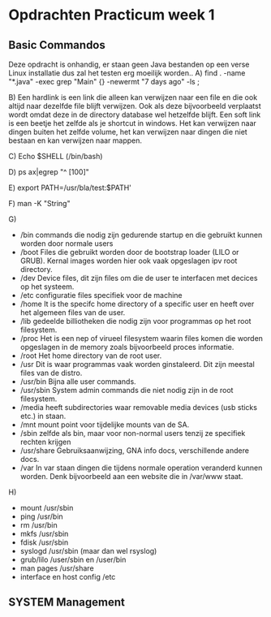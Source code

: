 # Opdrachten Practicum week 1

## Basic Commandos
Deze opdracht is onhandig, er staan geen Java bestanden op een verse Linux installatie dus zal het testen erg moeilijk worden..
A) find . -name "*.java" -exec grep "Main" {} -newermt "7 days ago" -ls \;

B) Een hardlink is een link die alleen kan verwijzen naar een file en die ook altijd naar dezelfde file blijft verwijzen. Ook als deze bijvoorbeeld verplaatst wordt omdat deze in de directory database wel hetzelfde blijft. Een soft link is een beetje het zelfde als je shortcut in windows. Het kan verwijzen naar dingen buiten het zelfde volume, het kan verwijzen naar dingen die niet bestaan en kan verwijzen naar mappen.

C) Echo $SHELL (/bin/bash)

D) ps ax|egrep "^ [100]"

E) export PATH=/usr/bla/test:$PATH'

F) man -K "String"

G)
- /bin commands die nodig zijn gedurende startup en die gebruikt kunnen worden door normale users
- /boot Files die gebruikt worden door de bootstrap loader (LILO or GRUB). Kernal images worden hier ook vaak opgeslagen ipv root directory.
- /dev  Device files, dit zijn files om die de user te interfacen met decices op het systeem.
- /etc configuratie files specifiek voor de machine
- /home It is the specifc home directory of a specific user en heeft over het algemeen files van de user.
- /lib gedeelde billiotheken die nodig zijn voor programmas op het root filesystem.
- /proc Het is een nep of virueel filesystem waarin files komen die worden opgeslagen in de memory zoals bijvoorbeeld proces informatie.
- /root Het home directory van de root user.
- /usr Dit is waar programmas vaak worden ginstaleerd. Dit zijn meestal files van de distro.
- /usr/bin Bijna alle user commands.
- /usr/sbin System admin commands die niet nodig zijn in de root filesystem.
- /media heeft subdirectories waar removable media devices (usb sticks etc.) in staan.
- /mnt mount point voor tijdelijke mounts van de SA.
- /sbin zelfde als bin, maar voor non-normal users tenzij ze specifiek rechten krijgen
- /usr/share Gebruiksaanwijzing, GNA info docs, verschillende andere docs.
- /var In var staan dingen die tijdens normale operation veranderd kunnen worden. Denk bijvoorbeeld aan een website die in /var/www staat.

H)
- mount /usr/sbin
- ping /usr/bin
- rm /usr/bin
- mkfs /usr/sbin
- fdisk /usr/sbin
- syslogd /usr/sbin (maar dan wel rsyslog)
- grub/lilo /user/sbin en /user/bin
- man pages /usr/share
- interface en host config /etc

## SYSTEM Management
